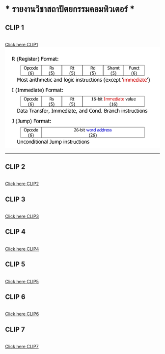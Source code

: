 # * รายงานวิชาสถาปัตยกรรมคอมพิวเตอร์ *
## CLIP 1
<br>[Click here CLIP1](https://www.youtube.com/watch?v=4Xmycxsm4yo)
<br>![image](Instruction-formats-for-MIPS-architecture-1.png)
*************************************************************************************************************************************************************************************************************************************************************************************************************************************************************************
## CLIP 2
<br>[Click here CLIP2](https://www.youtube.com/watch?v=0mXmTB-i86c&t=37s)
## CLIP 3
<br>[Click here CLIP3](https://www.youtube.com/watch?v=90x-axC5oNs&t=4s)
## CLIP 4
<br>[Click here CLIP4](https://www.youtube.com/watch?v=WPbhgIni8XY&t=61s)
## CLIP 5
<br>[Click here CLIP5](https://www.youtube.com/watch?v=IW1H2A5DxqA&t=4s)
## CLIP 6
<br>[Click here CLIP6](https://www.youtube.com/watch?v=NIqQllKFryg&t=1s)
## CLIP 7
<br>[Click here CLIP7](https://www.youtube.com/watch?v=OmpTHug1bIA&t=2s)
